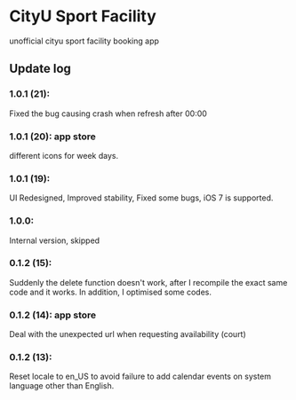 # CityU Sport Facility
unofficial cityu sport facility booking app

## Update log

### 1.0.1 (21): 

Fixed the bug causing crash when refresh after 00:00

### 1.0.1 (20): app store
different icons for week days.

### 1.0.1 (19):
UI Redesigned,
Improved stability,
Fixed some bugs,
iOS 7 is supported.

### 1.0.0:
Internal version, skipped

### 0.1.2 (15): 
Suddenly the delete function doesn't work, after I recompile the exact same code and it works. 
In addition, I optimised some codes.

### 0.1.2 (14): app store
Deal with the unexpected url when requesting availability (court)

### 0.1.2 (13):
Reset locale to en_US to avoid failure to add calendar events on system language other than English.


